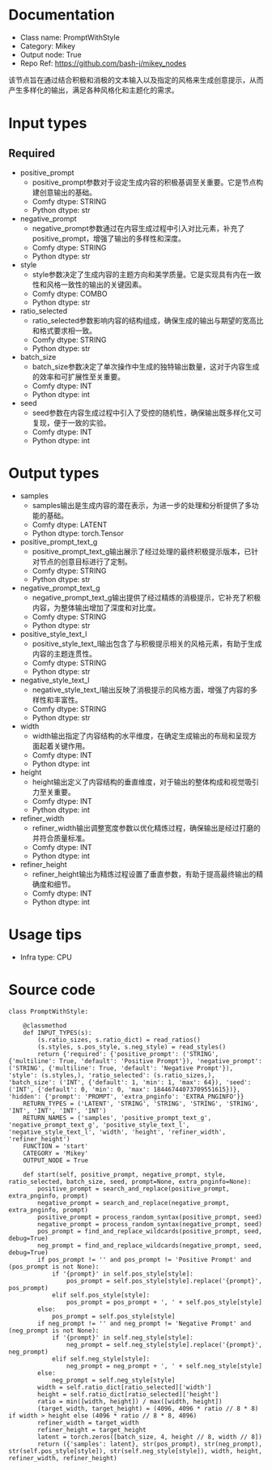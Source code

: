 # Documentation
- Class name: PromptWithStyle
- Category: Mikey
- Output node: True
- Repo Ref: https://github.com/bash-j/mikey_nodes

该节点旨在通过结合积极和消极的文本输入以及指定的风格来生成创意提示，从而产生多样化的输出，满足各种风格化和主题化的需求。

# Input types
## Required
- positive_prompt
    - positive_prompt参数对于设定生成内容的积极基调至关重要。它是节点构建创意输出的基础。
    - Comfy dtype: STRING
    - Python dtype: str
- negative_prompt
    - negative_prompt参数通过在内容生成过程中引入对比元素，补充了positive_prompt，增强了输出的多样性和深度。
    - Comfy dtype: STRING
    - Python dtype: str
- style
    - style参数决定了生成内容的主题方向和美学质量。它是实现具有内在一致性和风格一致性的输出的关键因素。
    - Comfy dtype: COMBO
    - Python dtype: str
- ratio_selected
    - ratio_selected参数影响内容的结构组成，确保生成的输出与期望的宽高比和格式要求相一致。
    - Comfy dtype: STRING
    - Python dtype: str
- batch_size
    - batch_size参数决定了单次操作中生成的独特输出数量，这对于内容生成的效率和可扩展性至关重要。
    - Comfy dtype: INT
    - Python dtype: int
- seed
    - seed参数在内容生成过程中引入了受控的随机性，确保输出既多样化又可复现，便于一致的实验。
    - Comfy dtype: INT
    - Python dtype: int

# Output types
- samples
    - samples输出是生成内容的潜在表示，为进一步的处理和分析提供了多功能的基础。
    - Comfy dtype: LATENT
    - Python dtype: torch.Tensor
- positive_prompt_text_g
    - positive_prompt_text_g输出展示了经过处理的最终积极提示版本，已针对节点的创意目标进行了定制。
    - Comfy dtype: STRING
    - Python dtype: str
- negative_prompt_text_g
    - negative_prompt_text_g输出提供了经过精炼的消极提示，它补充了积极内容，为整体输出增加了深度和对比度。
    - Comfy dtype: STRING
    - Python dtype: str
- positive_style_text_l
    - positive_style_text_l输出包含了与积极提示相关的风格元素，有助于生成内容的主题连贯性。
    - Comfy dtype: STRING
    - Python dtype: str
- negative_style_text_l
    - negative_style_text_l输出反映了消极提示的风格方面，增强了内容的多样性和丰富性。
    - Comfy dtype: STRING
    - Python dtype: str
- width
    - width输出指定了内容结构的水平维度，在确定生成输出的布局和呈现方面起着关键作用。
    - Comfy dtype: INT
    - Python dtype: int
- height
    - height输出定义了内容结构的垂直维度，对于输出的整体构成和视觉吸引力至关重要。
    - Comfy dtype: INT
    - Python dtype: int
- refiner_width
    - refiner_width输出调整宽度参数以优化精炼过程，确保输出是经过打磨的并符合质量标准。
    - Comfy dtype: INT
    - Python dtype: int
- refiner_height
    - refiner_height输出为精炼过程设置了垂直参数，有助于提高最终输出的精确度和细节。
    - Comfy dtype: INT
    - Python dtype: int

# Usage tips
- Infra type: CPU

# Source code
```
class PromptWithStyle:

    @classmethod
    def INPUT_TYPES(s):
        (s.ratio_sizes, s.ratio_dict) = read_ratios()
        (s.styles, s.pos_style, s.neg_style) = read_styles()
        return {'required': {'positive_prompt': ('STRING', {'multiline': True, 'default': 'Positive Prompt'}), 'negative_prompt': ('STRING', {'multiline': True, 'default': 'Negative Prompt'}), 'style': (s.styles,), 'ratio_selected': (s.ratio_sizes,), 'batch_size': ('INT', {'default': 1, 'min': 1, 'max': 64}), 'seed': ('INT', {'default': 0, 'min': 0, 'max': 18446744073709551615})}, 'hidden': {'prompt': 'PROMPT', 'extra_pnginfo': 'EXTRA_PNGINFO'}}
    RETURN_TYPES = ('LATENT', 'STRING', 'STRING', 'STRING', 'STRING', 'INT', 'INT', 'INT', 'INT')
    RETURN_NAMES = ('samples', 'positive_prompt_text_g', 'negative_prompt_text_g', 'positive_style_text_l', 'negative_style_text_l', 'width', 'height', 'refiner_width', 'refiner_height')
    FUNCTION = 'start'
    CATEGORY = 'Mikey'
    OUTPUT_NODE = True

    def start(self, positive_prompt, negative_prompt, style, ratio_selected, batch_size, seed, prompt=None, extra_pnginfo=None):
        positive_prompt = search_and_replace(positive_prompt, extra_pnginfo, prompt)
        negative_prompt = search_and_replace(negative_prompt, extra_pnginfo, prompt)
        positive_prompt = process_random_syntax(positive_prompt, seed)
        negative_prompt = process_random_syntax(negative_prompt, seed)
        pos_prompt = find_and_replace_wildcards(positive_prompt, seed, debug=True)
        neg_prompt = find_and_replace_wildcards(negative_prompt, seed, debug=True)
        if pos_prompt != '' and pos_prompt != 'Positive Prompt' and (pos_prompt is not None):
            if '{prompt}' in self.pos_style[style]:
                pos_prompt = self.pos_style[style].replace('{prompt}', pos_prompt)
            elif self.pos_style[style]:
                pos_prompt = pos_prompt + ', ' + self.pos_style[style]
        else:
            pos_prompt = self.pos_style[style]
        if neg_prompt != '' and neg_prompt != 'Negative Prompt' and (neg_prompt is not None):
            if '{prompt}' in self.neg_style[style]:
                neg_prompt = self.neg_style[style].replace('{prompt}', neg_prompt)
            elif self.neg_style[style]:
                neg_prompt = neg_prompt + ', ' + self.neg_style[style]
        else:
            neg_prompt = self.neg_style[style]
        width = self.ratio_dict[ratio_selected]['width']
        height = self.ratio_dict[ratio_selected]['height']
        ratio = min([width, height]) / max([width, height])
        (target_width, target_height) = (4096, 4096 * ratio // 8 * 8) if width > height else (4096 * ratio // 8 * 8, 4096)
        refiner_width = target_width
        refiner_height = target_height
        latent = torch.zeros([batch_size, 4, height // 8, width // 8])
        return ({'samples': latent}, str(pos_prompt), str(neg_prompt), str(self.pos_style[style]), str(self.neg_style[style]), width, height, refiner_width, refiner_height)
```